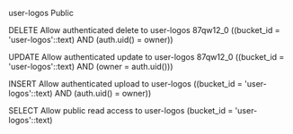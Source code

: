 user-logos
Public

DELETE
Allow authenticated delete to user-logos 87qw12_0
((bucket_id = 'user-logos'::text) AND (auth.uid() = owner))


UPDATE
Allow authenticated update to user-logos 87qw12_0
((bucket_id = 'user-logos'::text) AND (owner = auth.uid()))

INSERT
Allow authenticated upload to user-logos
((bucket_id = 'user-logos'::text) AND (auth.uid() = owner))

SELECT
Allow public read access to user-logos
(bucket_id = 'user-logos'::text)